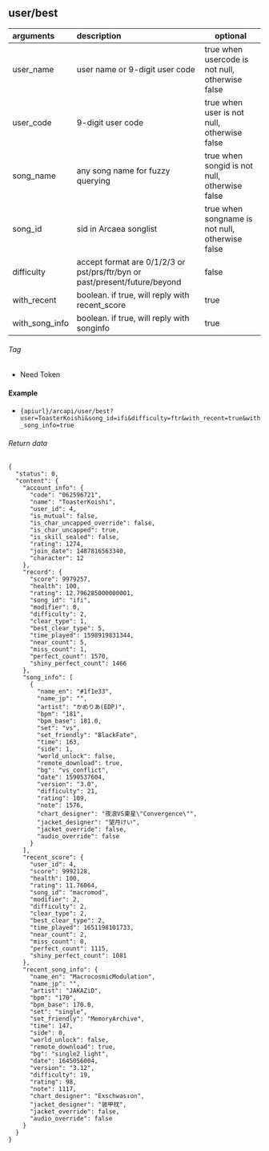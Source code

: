 ## user/best

| arguments      | description                                                                | optional                                        |
|:---------------|:---------------------------------------------------------------------------|-------------------------------------------------|
| user_name      | user name or 9-digit user code                                             | true when usercode is not null, otherwise false |
| user_code      | 9-digit user code                                                          | true when user is not null, otherwise false     |
| song_name      | any song name for fuzzy querying                                           | true when songid is not null, otherwise false   |
| song_id        | sid in Arcaea songlist                                                     | true when songname is not null, otherwise false |
| difficulty     | accept format are 0/1/2/3 or pst/prs/ftr/byn or past/present/future/beyond | false                                           |
| with_recent    | boolean. if true, will reply with recent_score                             | true                                            |
| with_song_info | boolean. if true, will reply with songinfo                                 | true                                            |

###### Tag

* Need Token

#### Example

+ `{apiurl}/arcapi/user/best?user=ToasterKoishi&song_id=ifi&difficulty=ftr&with_recent=true&with_song_info=true`

###### Return data

```json5
{
  "status": 0,
  "content": {
    "account_info": {
      "code": "062596721",
      "name": "ToasterKoishi",
      "user_id": 4,
      "is_mutual": false,
      "is_char_uncapped_override": false,
      "is_char_uncapped": true,
      "is_skill_sealed": false,
      "rating": 1274,
      "join_date": 1487816563340,
      "character": 12
    },
    "record": {
      "score": 9979257,
      "health": 100,
      "rating": 12.796285000000001,
      "song_id": "ifi",
      "modifier": 0,
      "difficulty": 2,
      "clear_type": 1,
      "best_clear_type": 5,
      "time_played": 1598919831344,
      "near_count": 5,
      "miss_count": 1,
      "perfect_count": 1570,
      "shiny_perfect_count": 1466
    },
    "song_info": [
      {
        "name_en": "#1f1e33",
        "name_jp": "",
        "artist": "かめりあ(EDP)",
        "bpm": "181",
        "bpm_base": 181.0,
        "set": "vs",
        "set_friendly": "BlackFate",
        "time": 163,
        "side": 1,
        "world_unlock": false,
        "remote_download": true,
        "bg": "vs_conflict",
        "date": 1590537604,
        "version": "3.0",
        "difficulty": 21,
        "rating": 109,
        "note": 1576,
        "chart_designer": "夜浪VS東星\"Convergence\"",
        "jacket_designer": "望月けい",
        "jacket_override": false,
        "audio_override": false
      }
    ],
    "recent_score": {
      "user_id": 4,
      "score": 9992128,
      "health": 100,
      "rating": 11.76064,
      "song_id": "macromod",
      "modifier": 2,
      "difficulty": 2,
      "clear_type": 2,
      "best_clear_type": 2,
      "time_played": 1651198101733,
      "near_count": 2,
      "miss_count": 0,
      "perfect_count": 1115,
      "shiny_perfect_count": 1081
    },
    "recent_song_info": {
      "name_en": "MacrocosmicModulation",
      "name_jp": "",
      "artist": "JAKAZiD",
      "bpm": "170",
      "bpm_base": 170.0,
      "set": "single",
      "set_friendly": "MemoryArchive",
      "time": 147,
      "side": 0,
      "world_unlock": false,
      "remote_download": true,
      "bg": "single2_light",
      "date": 1645056004,
      "version": "3.12",
      "difficulty": 19,
      "rating": 98,
      "note": 1117,
      "chart_designer": "Exschwas↕on",
      "jacket_designer": "装甲枕",
      "jacket_override": false,
      "audio_override": false
    }
  }
}
```

